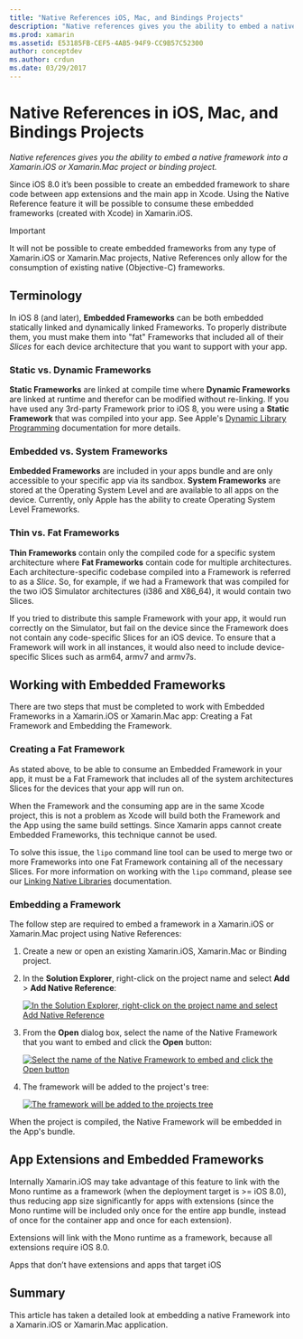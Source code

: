 ```yaml
---
title: "Native References iOS, Mac, and Bindings Projects"
description: "Native references gives you the ability to embed a native framework into a Xamarin.iOS, Xamarin.Mac, or binding project."
ms.prod: xamarin
ms.assetid: E53185FB-CEF5-4AB5-94F9-CC9B57C52300
author: conceptdev
ms.author: crdun
ms.date: 03/29/2017
---
```


# Native References in iOS, Mac, and Bindings Projects

_Native references gives you the ability to embed a native framework into a Xamarin.iOS or Xamarin.Mac project or binding project._

Since iOS 8.0 it’s been possible to create an embedded framework to share code between app extensions and the main app in Xcode. Using the Native Reference feature it will be possible to consume these embedded frameworks (created with Xcode) in Xamarin.iOS.

> [!IMPORTANT]
> It will not be possible to create embedded frameworks from any type of Xamarin.iOS or Xamarin.Mac projects, Native References only allow for the consumption of existing native (Objective-C) frameworks.

<a name="Terminology" />

## Terminology

In iOS 8 (and later), **Embedded Frameworks** can be both embedded statically linked and dynamically linked Frameworks. To properly distribute them, you must make them into "fat" Frameworks that included all of their _Slices_ for each device architecture that you want to support with your app.

<a name="Static-vs-Dynamic-Frameworks" />

### Static vs. Dynamic Frameworks

**Static Frameworks** are linked at compile time where **Dynamic Frameworks** are linked at runtime and therefor can be modified without re-linking. If you have used any 3rd-party Framework prior to iOS 8, you were using a **Static Framework** that was compiled into your app. See Apple's [Dynamic Library Programming](https://developer.apple.com/library/mac/documentation/DeveloperTools/Conceptual/DynamicLibraries/100-Articles/OverviewOfDynamicLibraries.html#//apple_ref/doc/uid/TP40001873-SW1) documentation for more details.

<a name="Embedded-vs-System-Frameworks" />

### Embedded vs. System Frameworks

**Embedded Frameworks** are included in your apps bundle and are only accessible to your specific app via its sandbox. **System Frameworks** are stored at the Operating System Level and are available to all apps on the device. Currently, only Apple has the ability to create Operating System Level Frameworks.

<a name="Thin-vs-Fat-Frameworks" />

### Thin vs. Fat Frameworks

**Thin Frameworks** contain only the compiled code for a specific system architecture where **Fat Frameworks** contain code for multiple architectures. Each architecture-specific codebase compiled into a Framework is referred to as a _Slice_. So, for example, if we had a Framework that was compiled for the two iOS Simulator architectures (i386 and X86_64), it would contain two Slices.

If you tried to distribute this sample Framework with your app, it would run correctly on the Simulator, but fail on the device since the Framework does not contain any code-specific Slices for an iOS device. To ensure that a Framework will work in all instances, it would also need to include device-specific Slices such as arm64, armv7 and armv7s.

<a name="Working-with-Embedded-Frameworks" />

## Working with Embedded Frameworks

There are two steps that must be completed to work with Embedded Frameworks in a Xamarin.iOS or Xamarin.Mac app: Creating a Fat Framework and Embedding the Framework.

<a name="Overview" />

### Creating a Fat Framework

As stated above, to be able to consume an Embedded Framework in your app, it must be a Fat Framework that includes all of the system architectures Slices for the devices that your app will run on.

When the Framework and the consuming app are in the same Xcode project, this is not a problem as Xcode will build both the Framework and the App using the same build settings. Since Xamarin apps cannot create Embedded Frameworks, this technique cannot be used.

To solve this issue, the `lipo` command line tool can be used to merge two or more Frameworks into one Fat Framework containing all of the necessary Slices. For more information on working with the `lipo` command, please see our [Linking Native Libraries](~/ios/platform/native-interop.md) documentation.

<a name="Embedding-a-Framework" />

### Embedding a Framework

The follow step are required to embed a framework in a Xamarin.iOS or Xamarin.Mac project using Native References:

1. Create a new or open an existing Xamarin.iOS, Xamarin.Mac or Binding project.
2. In the **Solution Explorer**, right-click on the project name and select **Add** > **Add Native Reference**: 

    [![](native-references-images/ref01.png "In the Solution Explorer, right-click on the project name and select Add Native Reference")](native-references-images/ref01.png#lightbox)
3. From the **Open** dialog box, select the name of the Native Framework that you want to embed and click the **Open** button: 

    [![](native-references-images/ref02.png "Select the name of the Native Framework to embed and click the Open button")](native-references-images/ref02.png#lightbox)
4. The framework will be added to the project's tree: 

    [![](native-references-images/ref03.png "The framework will be added to the projects tree")](native-references-images/ref03.png#lightbox)

When the project is compiled, the Native Framework will be embedded in the App's bundle.

<a name="App-Extensions-and-Embedded-Frameworks" />

## App Extensions and Embedded Frameworks

Internally Xamarin.iOS may take advantage of this feature to link with the Mono runtime as a framework (when the deployment target is >= iOS 8.0), thus reducing app size significantly for apps with extensions (since the Mono runtime will be included only once for the entire app bundle, instead of once for the container app and once for each extension).

Extensions will link with the Mono runtime as a framework, because all extensions require iOS 8.0.

Apps that don’t have extensions and apps that target iOS 

<a name="Summary" />

## Summary

This article has taken a detailed look at embedding a native Framework into a Xamarin.iOS or Xamarin.Mac application.

